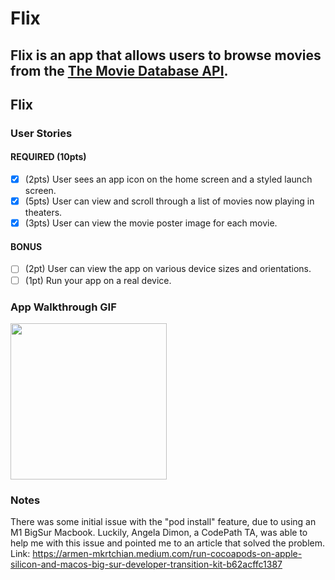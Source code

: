 # Flix

Flix is an app that allows users to browse movies from the [The Movie Database API](http://docs.themoviedb.apiary.io/#).
---

## Flix

### User Stories

#### REQUIRED (10pts)
- [x] (2pts) User sees an app icon on the home screen and a styled launch screen.
- [x] (5pts) User can view and scroll through a list of movies now playing in theaters.
- [x] (3pts) User can view the movie poster image for each movie.

#### BONUS
- [ ] (2pt) User can view the app on various device sizes and orientations.
- [ ] (1pt) Run your app on a real device.

### App Walkthrough GIF

<img src="http://g.recordit.co/dlMAOfIKOn.gif" width=250><br>

### Notes
There was some initial issue with the "pod install" feature, due to using an M1 BigSur Macbook. Luckily, Angela Dimon, a CodePath TA, was able to help me with this issue and pointed me to an article that solved the problem. Link: https://armen-mkrtchian.medium.com/run-cocoapods-on-apple-silicon-and-macos-big-sur-developer-transition-kit-b62acffc1387
